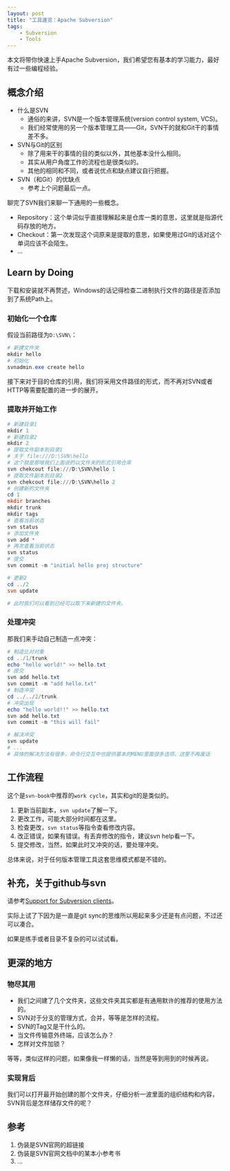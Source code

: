 ```yaml
---
layout: post
title: "工具速览：Apache Subversion"
tags:
    - Subversion
    - Tools
---
```


本文将带你快速上手Apache Subversion，我们希望您有基本的学习能力，最好有过一些编程经验。

## 概念介绍

+ 什么是SVN
  + 通俗的来讲，SVN是一个版本管理系统(version control system, VCS)。
  + 我们经常使用的另一个版本管理工具——Git，SVN干的就和Git干的事情差不多。
+ SVN与Git的区别
  + 除了用来干的事情的目的类似以外，其他基本没什么相同。
  + 其实从用户角度工作的流程也是很类似的。
  + 其他的相同和不同，或者说优点和缺点建议自行把握。
+ SVN（和Git）的优缺点
  + 参考上个问题最后一点。

聊完了SVN我们来聊一下通用的一些概念。

+ Repository：这个单词似乎直接理解起来是仓库一类的意思，这里就是指源代码存放的地方。
+ Checkout：第一次发现这个词原来是提取的意思，如果使用过Git的话对这个单词应该不会陌生。
+ ...

## Learn by Doing

下载和安装就不再赘述，Windows的话记得检查二进制执行文件的路径是否添加到了系统Path上。

### 初始化一个仓库
假设当前路径为`D:\SVN\`：
```powershell
# 新建文件夹
mkdir hello
# 初始化
svnadmin.exe create hello
```

接下来对于目的仓库的引用，我们将采用文件路径的形式，而不再对SVN或者HTTP等需要配置的进一步的展开。

### 提取并开始工作
```powershell
# 新建目录1
mkdir 1
# 新建目录2
mkdir 2
# 提取文件副本到目录1
# 关于 file:///D:\SVN\hello
# 这个就是那啥我们上面说的以文件夹的形式引用仓库
svn chekcout file:///D:\SVN\hello 1
# 提取文件副本到目录2
svn chekcout file:///D:\SVN\hello 2
# 创建新的文件夹
cd 1
mkdir branches
mkdir trunk
mkdir tags
# 查看当前状态
svn status
# 添加文件夹
svn add *
# 再次查看当前状态
svn status
# 提交
svn commit -m "initial hello proj structure"

# 更新2
cd ../2
svn update

# 此时我们可以看到已经可以取下来新建的文件夹。 
```

### 处理冲突
那我们来手动自己制造一点冲突：
```powershell
# 制造比对对象
cd ../1/trunk
echo "hello world!" >> hello.txt
# 提交
svn add hello.txt
svn commit -m "add hello.txt"
# 制造冲突
cd ../../2/trunk
# 冲突出现
echo "hello world!!" >> hello.txt
svn add hello.txt
svn commit -m "this will fail"

# 解决冲突
svn update
# ...
# 具体的解决方法有很多，命令行交互中也提供基本的MENU里面很多选项，这里不再废话
```

## 工作流程

这个是`svn-book`中推荐的`work cycle`，其实和git的是类似的。

1. 更新当前副本，`svn update`了解一下。
2. 更改工作，可能大部分时间都在这里。
3. 检查更改，`svn status`等指令查看修改内容。
4. 改正错误，如果有错误。有丢弃修改的指令，建议svn help看一下。
5. 提交修改，当然，如果此时又冲突的话，要处理冲突。

总体来说，对于任何版本管理工具这套思维模式都是不错的。

## 补充，关于github与svn

请参考[Support for Subversion clients](https://help.github.com/articles/support-for-subversion-clients/)。

实际上试了下因为是一直是git sync的思维所以用起来多少还是有点问题，不过还可以凑合。

如果是练手或者目录不复杂的可以试试看。

## 更深的地方

### 物尽其用

+ 我们之间建了几个文件夹，这些文件夹其实都是有通用默许的推荐的使用方法的。
+ SVN对于分支的管理方式，合并，等等是怎样的流程。
+ SVN的Tag又是干什么的。
+ 当文件传输意外终端，应该怎么办？
+ 怎样对文件加锁？

等等，类似这样的问题，如果像我一样懒的话，当然是等到用到的时候再说。

### 实现背后

我们可以打开最开始创建的那个文件夹，仔细分析一波里面的组织结构和内容，SVN背后是怎样储存文件的呢？

## 参考

1. 伪装是SVN官网的超链接
2. 伪装是SVN官网文档中的某本小参考书
3. ...